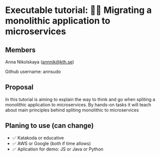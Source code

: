 # Executable tutorial: 👩‍🏫 Migrating a monolithic application to microservices

## Members
Anna Nikolskaya (annnik@kth.se)

Github username: annsudo

## Proposal
In this tutorial is aiming to explain the way to think and go when spliting a monolithic application to microservices. By hands-on tasks it will teach about main principles behind spliting monolithic to microservices
   
## Planing to use (can change) 

 - ✅    Katakoda or educative
 - ✅    AWS or Google (both if time allows)
 - ✅    Aplication for demo: JS or Java or Python 

